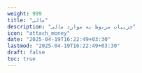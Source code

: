 ```yaml
---
weight: 999
title: "مالی"
description: "جزییات مربوط به موارد مالی"
icon: "attach_money"
date: "2025-04-19T16:22:49+03:30"
lastmod: "2025-04-19T16:22:49+03:30"
draft: false
toc: true
---
```

